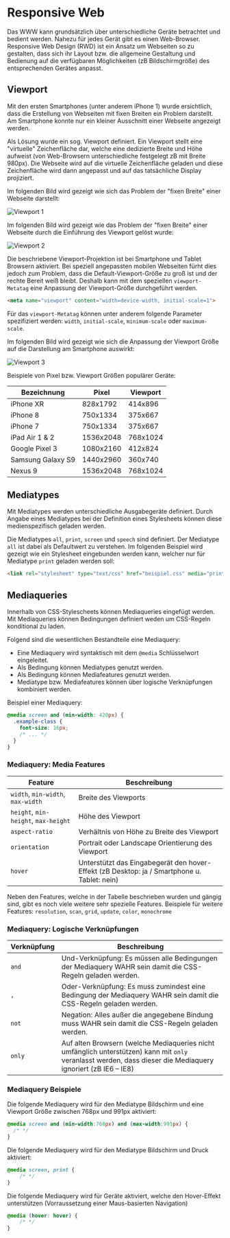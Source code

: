 # Responsive Web

Das WWW kann grundsätzlich über unterschiedliche Geräte betrachtet und bedient werden. Nahezu für jedes Gerät gibt es einen Web-Browser. Responsive Web Design (RWD) ist ein Ansatz um Webseiten so zu gestalten, dass sich ihr Layout bzw. die allgemeine Gestaltung und Bedienung auf die verfügbaren Möglichkeiten (zB Bildschirmgröße) des entsprechenden Gerätes anpasst.

## Viewport

Mit den ersten Smartphones (unter anderem iPhone 1) wurde ersichtlich, dass die Erstellung von Webseiten mit fixen Breiten ein Problem darstellt. Am Smartphone konnte nur ein kleiner Ausschnitt einer Webseite angezeigt werden.

Als Lösung wurde ein sog. Viewport definiert. Ein Viewport stellt eine "virtuelle" Zeichenfläche dar, welche eine dedizierte Breite und Höhe aufweist (von Web-Browsern unterschiedliche festgelegt zB mit Breite 980px). Die Webseite wird auf die virtuelle Zeichenfläche geladen und diese Zeichenfläche wird dann angepasst und auf das tatsächliche Display projiziert.

Im folgenden Bild wird gezeigt wie sich das Problem der "fixen Breite" einer Webseite darstellt:

![Viewport 1](../images/007-viewport-01.jpg "Viewport 1")

Im folgenden Bild wird gezeigt wie das Problem der "fixen Breite" einer Webseite durch die Einführung des Viewport gelöst wurde:

![Viewport 2](../images/008-viewport-02.jpg "Viewport 2")

Die beschriebene Viewport-Projektion ist bei Smartphone und Tablet Browsern aktiviert. Bei speziell angepassten mobilen Webseiten fürht dies jedoch zum Problem, dass die Default-Viewport-Größe zu groß ist und der rechte Bereit weiß bleibt. Deshalb kann mit dem speziellen `viewport-Metatag` eine Anpassung der Viewport-Größe durchgeführt werden.

```html
<meta name="viewport" content="width=device-width, initial-scale=1"> 
```

Für das `viewport-Metatag` können unter anderem folgende Parameter spezifiziert werden: `width`, `initial-scale`, `minimum-scale` oder `maximum-scale`.

Im folgenden Bild wird gezeigt wie sich die Anpassung der Viewport Größe auf die Darstellung am Smartphone auswirkt:

![Viewport 3](../images/009-viewport-03.jpg "Viewport 3")

Beispiele von Pixel bzw. Viewport Größen populärer Geräte:

| Bezeichnung | Pixel | Viewport |
| --- | --- | --- |
| iPhone XR | 828x1792 | 414x896 |
| iPhone 8 | 750x1334 | 375x667 |
| iPhone 7 | 750x1334 | 375x667 |
| iPad Air 1 & 2 | 1536x2048| 768x1024 |
| Google Pixel 3 | 1080x2160 | 412x824 | 
| Samsung Galaxy S9 | 1440x2960 | 360x740 |
| Nexus 9 | 1536x2048 | 768x1024 |

## Mediatypes

Mit Mediatypes werden unterschiedliche Ausgabegeräte definiert. Durch Angabe eines Mediatypes bei der Definition eines Stylesheets können diese medienspezifisch geladen werden.

Die Mediatypes `all`, `print`, `screen` und `speech` sind definiert. Der Mediatype `all` ist dabei als Defaultwert zu verstehen. Im folgenden Beispiel wird gezeigt wie ein Stylesheet eingebunden werden kann, welcher nur für Mediatype `print` geladen werden soll:
```html
<link rel="stylesheet" type="text/css" href="beispiel.css" media="print">
```

## Mediaqueries

Innerhalb von CSS-Stylescheets können Mediaqueries eingefügt werden. Mit Mediaqueries können Bedingungen definiert weden um CSS-Regeln konditional zu laden.

Folgend sind die wesentlichen Bestandteile eine Mediaquery:

 - Eine Mediaquery wird syntaktisch mit dem `@media` Schlüsselwort eingeleitet.
 - Als Bedingung können Mediatypes genutzt werden.
 - Als Bedingung können Mediafeatures genutzt werden.
 - Mediatype bzw. Mediafeatures können über logische Verknüpfungen kombiniert werden.

Beispiel einer Mediaquery:
```css
@media screen and (min-width: 420px) {
  .example-class {
    font-size: 16px;
    /* ... */
  }
}
```

### Mediaquery: Media Features

| Feature | Beschreibung |
| --- | --- |
| `width`, `min-width`, `max-width` | Breite des Viewports |
| `height`, `min-height`, `max-height` | Höhe des Viewport |
| `aspect-ratio` | Verhältnis von Höhe zu Breite des Viewport |
| `orientation` | Portrait oder Landscape Orientierung des Viewport |
| `hover` | Unterstützt das Eingabegerät den hover-Effekt (zB Desktop: ja / Smartphone u. Tablet: nein) |

Neben den Features, welche in der Tabelle beschrieben wurden und gängig sind, gibt es noch viele weitere sehr spezielle Features. Beispiele für weitere Features: `resolution`, `scan`, `grid`, `update`, `color`, `monochrome`

### Mediaquery: Logische Verknüpfungen

| Verknüpfung | Beschreibung |
| --- | --- |
| `and` | Und-Verknüpfung: Es müssen alle Bedingungen der Mediaquery WAHR sein damit die CSS-Regeln geladen werden. |
| `,` | Oder-Verknüpfung: Es muss zumindest eine Bedingung der Mediaquery WAHR sein damit die CSS-Regeln geladen werden. | 
| `not` | Negation: Alles außer die angegebene Bindung muss WAHR sein damit die CSS-Regeln geladen werden. |
| `only` | Auf alten Browsern (welche Mediaqueries nicht umfänglich unterstützen) kann mit `only` veranlasst werden, dass dieser die Mediaquery ignoriert (zB IE6 – IE8) |

### Mediaquery Beispiele

Die folgende Mediaquery wird für den Mediatype Bildschirm und eine Viewport Größe zwischen 768px und 991px aktiviert:
```css
@media screen and (min-width:768px) and (max-width:991px) {
  /* */
}
```

Die folgende Mediaquery wird für den Mediatype Bildschirm und Druck aktiviert:
```css
@media screen, print {
	/* */
}
```

Die folgende Mediaquery wird für Geräte aktiviert, welche den Hover-Effekt unterstützen (Vorraussetzung einer Maus-basierten Navigation)
```css
@media (hover: hover) {
	/* */
}
```